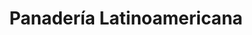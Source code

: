 ---
title: "Panadería Latinoamericana"
url: /montevideo/panaderia-latinoamericana/
shop: Bäckerei
---